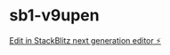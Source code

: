 # sb1-v9upen

[Edit in StackBlitz next generation editor ⚡️](https://stackblitz.com/~/github.com/MellensR/sb1-v9upen)